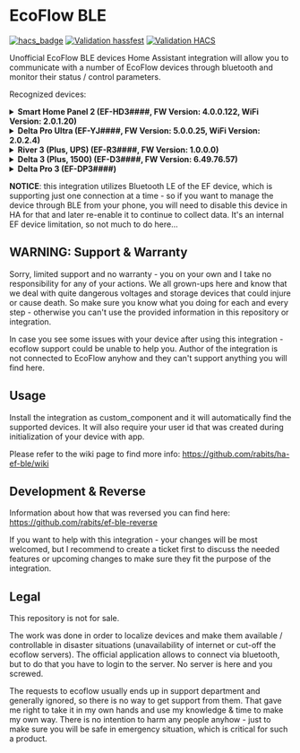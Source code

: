 # EcoFlow BLE

[![hacs_badge](https://img.shields.io/badge/HACS-Default-41BDF5.svg)](https://github.com/hacs/integration)
[![Validation hassfest](https://github.com/rabits/ha-ef-ble/actions/workflows/validate-hassfest.yaml/badge.svg)](https://github.com/rabits/ha-ef-ble/actions/workflows/validate-hassfest.yaml)
[![Validation HACS](https://github.com/rabits/ha-ef-ble/actions/workflows/validate-hacs.yaml/badge.svg)](https://github.com/rabits/ha-ef-ble/actions/workflows/validate-hacs.yaml)

Unofficial EcoFlow BLE devices Home Assistant integration will allow you to communicate with a
number of EcoFlow devices through bluetooth and monitor their status / control parameters.

Recognized devices:
<details><summary>
<b>Smart Home Panel 2 (EF-HD3####, FW Version: 4.0.0.122, WiFi Version: 2.0.1.20)</b>
</summary>

| *Sensors*                      |
|--------------------------------|
| Battery Level                  |
| Input Power                    |
| Output Power                   |
| Grid Power                     |
| Power In Use                   |
| Circuit Power (Each Circuit)   |
| Circuit Current (Each Circuit) |
| Channel Current (Each Channel) |
</details>
<details><summary>
<b>Delta Pro Ultra (EF-YJ####, FW Version: 5.0.0.25, WiFi Version: 2.0.2.4)</b>
</summary>

| *Sensors*                |
|--------------------------|
| Battery Level            |
| Input Power              |
| Output Power             |
| Low Voltage Solar Power  |
| High Voltage Solar Power |
</details>
<details><summary>
<b>River 3 (Plus, UPS) (EF-R3####, FW Version: 1.0.0.0)</b>
</summary>

| *Sensors*                       | *Switches*     | *Sliders*            | *Selects*            |
|---------------------------------|----------------|----------------------|----------------------|
| AC Input Energy                 | AC Port        | Backup Reserve Level | Led Mode (Plus only) |
| AC Input Power                  | DC Port        | Max Charge Limit     |                      |
| AC Output Energy                | Backup Reserve | Min Discharge Limit  |                      |
| AC Output Power                 |                |                      |                      |
| Main Battery Level (Plus only)  |                |                      |                      |
| Battery Level                   |                |                      |                      |
| DC 12V Port Output Energy       |                |                      |                      |
| DC 12V Port Output Power        |                |                      |                      |
| DC Input Energy                 |                |                      |                      |
| DC Input Power                  |                |                      |                      |
| Input Energy Total              |                |                      |                      |
| Input Power Total               |                |                      |                      |
| Output Energy Total             |                |                      |                      |
| Output Power Total              |                |                      |                      |
| USB A Output Energy             |                |                      |                      |
| USB A Output Power              |                |                      |                      |
| USB C Output Energy             |                |                      |                      |
| USB C Output Power              |                |                      |                      |
| Battery Input Power (disabled)  |                |                      |                      |
| Battery Output Power (disabled) |                |                      |                      |
| Cell Temperature (disabled)     |                |                      |                      |
</details>

<details><summary>
<b>Delta 3 (Plus, 1500) (EF-D3####, FW Version: 6.49.76.57)</b>
</summary>

| *Sensors*                           | *Switches*     | *Sliders*            |
|-------------------------------------|----------------|----------------------|
| Main Battery Level                  | AC Ports       | Backup Reserve Level |
| Battery Level                       | DC Ports       | Max Charge Limit     |
| AC Input Power                      | Backup Reserve | Min Discharge Limit  |
| AC Output Power                     | USB Ports      |                      |
| DC 12V Port Output Power            |                |                      |
| DC Port Input Power                 |                |                      |
| DC Port Input State                 |                |                      |
| DC Port (2) Input Power (Plus only) |                |                      |
| DC Port (2) Input State (Plus only) |                |                      |
| Solar Power                         |                |                      |
| Solar Power (2) (Plus only)         |                |                      |
| Input Power Total                   |                |                      |
| Output Power Total                  |                |                      |
| USB A Output Power                  |                |                      |
| USB A (2) Output Power              |                |                      |
| USB C Output Power                  |                |                      |
| USB C (2) Output Power              |                |                      |
| AC Plugged In                       |                |                      |
| Battery Input Power (disabled)      |                |                      |
| Battery Output Power (disabled)     |                |                      |
| Cell Temperature (disabled)         |                |                      |
</details>

<details><summary>
<b>Delta Pro 3 (EF-DP3####)</b>
</summary>

| *Sensors*                       | *Switches*     | *Sliders*            |
|---------------------------------|----------------|----------------------|
| Main Battery Level              | AC Ports       | Backup Reserve Level |
| Battery Level                   | DC Ports       | Max Charge Limit     |
| AC Input Power                  | Backup Reserve | Min Discharge Limit  |
| AC Output Power                 | USB Ports      |                      |
| DC 12V Port Output Power        |                |                      |
| DC Port Input Power             |                |                      |
| DC Port Input State             |                |                      |
| DC Port (2) Input Power         |                |                      |
| DC Port (2) Input State         |                |                      |
| Solar Power                     |                |                      |
| Solar Power (2)                 |                |                      |
| Input Power Total               |                |                      |
| Output Power Total              |                |                      |
| USB A Output Power              |                |                      |
| USB A (2) Output Power          |                |                      |
| USB C Output Power              |                |                      |
| USB C (2) Output Power          |                |                      |
| AC Plugged In                   |                |                      |
| Battery Input Power (disabled)  |                |                      |
| Battery Output Power (disabled) |                |                      |
| Cell Temperature (disabled)     |                |                      |
</details>

</p>

**NOTICE**: this integration utilizes Bluetooth LE of the EF device, which is supporting just one
connection at a time - so if you want to manage the device through BLE from your phone, you will
need to disable this device in HA for that and later re-enable it to continue to collect data. It's
an internal EF device limitation, so not much to do here...

## WARNING: Support & Warranty

Sorry, limited support and no warranty - you on your own and I take no responsibility for any of
your actions. We all grown-ups here and know that we deal with quite dangerous voltages and storage
devices that could injure or cause death. So make sure you know what you doing for each and every
step - otherwise you can't use the provided information in this repository or integration.

In case you see some issues with your device after using this integration - ecoflow support could
be unable to help you. Author of the integration is not connected to EcoFlow anyhow and they can't
support anything you will find here.

## Usage

Install the integration as custom_component and it will automatically find the supported devices.
It will also require your user id that was created during initialization of your device with app.

Please refer to the wiki page to find more info: https://github.com/rabits/ha-ef-ble/wiki

## Development & Reverse

Information about how that was reversed you can find here: https://github.com/rabits/ef-ble-reverse

If you want to help with this integration - your changes will be most welcomed, but I recommend to
create a ticket first to discuss the needed features or upcoming changes to make sure they fit the
purpose of the integration.

## Legal

This repository is not for sale.

The work was done in order to localize devices and make them available / controllable in disaster
situations (unavailability of internet or cut-off the ecoflow servers). The official application
allows to connect via bluetooth, but to do that you have to login to the server. No server is here
and you screwed.

The requests to ecoflow usually ends up in support department and generally ignored, so there is no
way to get support from them. That gave me right to take it in my own hands and use my knowledge &
time to make my own way. There is no intention to harm any people anyhow - just to make sure you
will be safe in emergency situation, which is critical for such a product.
